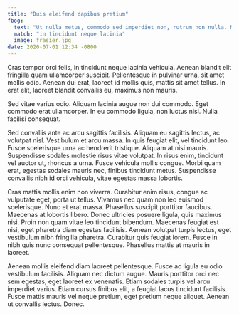 ```yaml
---
title: "Duis eleifend dapibus pretium"
fbog:
  text: "Ut nulla metus, commodo sed imperdiet non, rutrum non nulla. Maecenas at mi non justo fermentum scelerisque"
  match: "in tincidunt neque lacinia"
  image: frasier.jpg
date: 2020-07-01 12:34 -0800
---
```

Cras tempor orci felis, in tincidunt neque lacinia vehicula. Aenean blandit elit fringilla quam ullamcorper suscipit. Pellentesque in pulvinar urna, sit amet mollis odio. Aenean dui erat, laoreet id mollis quis, mattis sit amet tellus. In erat elit, laoreet blandit convallis eu, maximus non mauris.

Sed vitae varius odio. Aliquam lacinia augue non dui commodo. Eget commodo erat ullamcorper. In eu commodo ligula, non luctus nisl. Nulla facilisi consequat.

Sed convallis ante ac arcu sagittis facilisis. Aliquam eu sagittis lectus, ac volutpat nisl. Vestibulum et arcu massa. In quis feugiat elit, vel tincidunt leo. Fusce scelerisque urna ac hendrerit tristique. Aliquam at nisi mauris. Suspendisse sodales molestie risus vitae volutpat. In risus enim, tincidunt vel auctor ut, rhoncus a urna. Fusce vehicula mollis congue. Morbi quam erat, egestas sodales mauris nec, finibus tincidunt metus. Suspendisse convallis nibh id orci vehicula, vitae egestas massa lobortis.

Cras mattis mollis enim non viverra. Curabitur enim risus, congue ac vulputate eget, porta ut tellus. Vivamus nec quam non leo euismod scelerisque. Nunc et erat massa. Phasellus suscipit porttitor faucibus. Maecenas at lobortis libero. Donec ultricies posuere ligula, quis maximus nisi. Proin non quam vitae leo tincidunt bibendum. Maecenas feugiat est nisi, eget pharetra diam egestas facilisis. Aenean volutpat turpis lectus, eget vestibulum nibh fringilla pharetra. Curabitur quis feugiat lorem. Fusce in nibh quis nunc consequat pellentesque. Phasellus mattis at mauris in laoreet.

Aenean mollis eleifend diam laoreet pellentesque. Fusce ac ligula eu odio vestibulum facilisis. Aliquam nec dictum augue. Mauris porttitor orci nec sem egestas, eget laoreet ex venenatis. Etiam sodales turpis vel arcu imperdiet varius. Etiam cursus finibus elit, a feugiat lacus tincidunt facilisis. Fusce mattis mauris vel neque pretium, eget pretium neque aliquet. Aenean ut convallis lectus. Donec.
